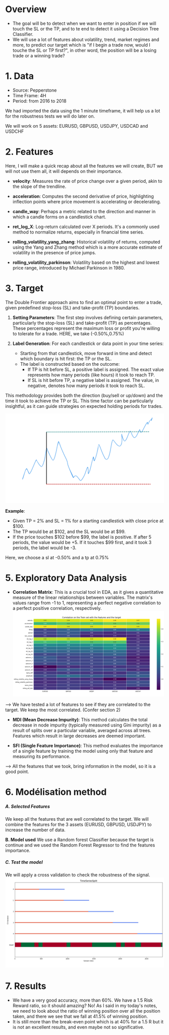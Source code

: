 
# Overview
- The goal will be to detect when we want to enter in position if we will touch the SL or the TP, and to te end to detect it using a Decision Tree Classifier.
- We will use a lot of features about volatility, trend, market regimes and more, to predict our target which is "if I begin a trade now, would I touche the SL or TP first?", in other word, the position will be a losing trade or a winning trade?


# 1. Data
- Source: Pepperstone
- Time Frame: 4H
- Period: from 2016 to 2018

We had imported the data using the 1 minute timeframe, it will help us a lot for the robustness tests we will do later on.

We will work on 5 assets: EURUSD, GBPUSD, USDJPY, USDCAD and USDCHF


# 2. Features
Here, I will make a quick recap about all the features we will create, BUT we will not use them all, it will depends on their importance.

- **velocity**: Measures the rate of price change over a given period, akin to the slope of the trendline.

- **acceleration**: Computes the second derivative of price, highlighting inflection points where price movement is accelerating or decelerating.

- **candle_way**: Perhaps a metric related to the direction and manner in which a candle forms on a candlestick chart.

- **ret_log_X**: Log-return calculated over X periods. It's a commonly used method to normalize returns, especially in financial time series.


- **rolling_volatility_yang_zhang**: Historical volatility of returns, computed using the Yang and Zhang method which is a more accurate estimate of volatility in the presence of price jumps.

- **rolling_volatility_parkinson**: Volatility based on the highest and lowest price range, introduced by Michael Parkinson in 1980.


# 3. Target
The Double Frontier approach aims to find an optimal point to enter a trade, given predefined stop-loss (SL) and take-profit (TP) boundaries.

1. **Setting Parameters**: The first step involves defining certain parameters, particularly the stop-loss (SL) and take-profit (TP) as percentages. These percentages represent the maximum loss or profit you're willing to tolerate for a trade. HERE, we take (-0.50%,0.75%)

2. **Label Generation**: For each candlestick or data point in your time series:
    - Starting from that candlestick, move forward in time and detect which boundary is hit first: the TP or the SL.
    - The label is constructed based on the outcome:
        - If TP is hit before SL, a positive label is assigned. The exact value represents how many periods (like hours) it took to reach TP.
        - If SL is hit before TP, a negative label is assigned. The value, in negative, denotes how many periods it took to reach SL.

This methodology provides both the direction (buy/sell or up/down) and the time it took to achieve the TP or SL. This time factor can be particularly insightful, as it can guide strategies on expected holding periods for trades.

![](../7_FILES/1_Hour_TimeFrame.png)

**Example**:

- Given TP = 2% and SL = 1% for a starting candlestick with close price at $100.
- The TP would be at $102, and the SL would be at $99.
- If the price touches $102 before $99, the label is positive. If after 5 periods, the value would be +5. If it touches $99 first, and it took 3 periods, the label would be -3.

Here, we choose a sl at -0.50% and a tp at 0.75%



# 5. Exploratory Data Analysis
- **Correlation Matrix**: This is a crucial tool in EDA, as it gives a quantitative measure of the linear relationships between variables. The matrix's values range from -1 to 1, representing a perfect negative correlation to a perfect positive correlation, respectively.
![](../7_FILES/Correlation_DoubleFrontier_FXMajor.png)

--> We have tested a lot of features to see if they are correlated to the target. We keep the most correlated. (Confer section 2)

- **MDI (Mean Decrease Impurity)**: This method calculates the total decrease in node impurity (typically measured using Gini impurity) as a result of splits over a particular variable, averaged across all trees. Features which result in large decreases are deemed important.

- **SFI (Single Feature Importance)**: This method evaluates the importance of a single feature by training the model using only that feature and measuring its performance.

--> All the features that we took, bring information in the model, so it is a good point.


# 6. Modélisation method

##### A. Selected Features
We keep all the features that are well correlated to the target. We will combine the features for the 3 assets  (EURUSD, GBPUSD, USDJPY) to increase the number of data.


**B. Model used**
We use a Random forest Classifier because the target is continue and we used the Random Forest Regressor to find the features importance.


##### C. Test the model
We will apply a cross validation to check the robustness of the signal.
![](../7_FILES/TimeSeriessplit.png)


# 7. Results
- We have a very good accuracy, more than 60%. We have a 1.5 Risk Reward ratio, so it should amazing? No! As I said in my today's notes, we need to look about the ratio of winning position over all the position taken, and there we see that we fall at 41.5% of winning position.
- It is still more than the break-even point which is at 40% for a 1.5 R but it is not an excellent results, and even maybe not so significative.

